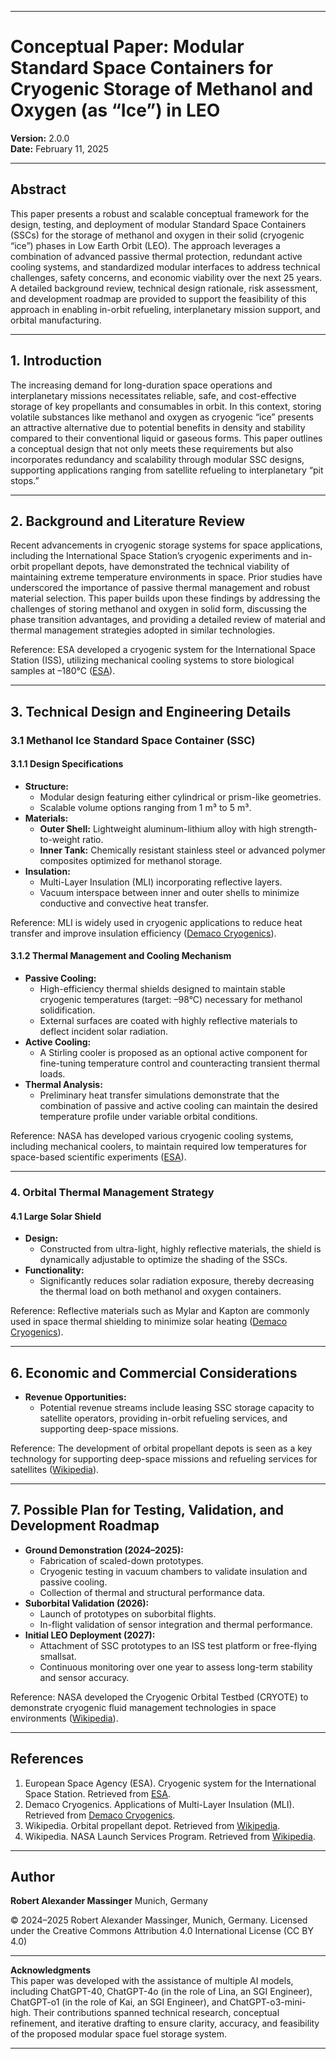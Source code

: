 
---

# Conceptual Paper: Modular Standard Space Containers for Cryogenic Storage of Methanol and Oxygen (as “Ice”) in LEO

**Version:** 2.0.0\
**Date:** February 11, 2025

---

## Abstract

This paper presents a robust and scalable conceptual framework for the design, testing, and deployment of modular Standard Space Containers (SSCs) for the storage of methanol and oxygen in their solid (cryogenic “ice”) phases in Low Earth Orbit (LEO). The approach leverages a combination of advanced passive thermal protection, redundant active cooling systems, and standardized modular interfaces to address technical challenges, safety concerns, and economic viability over the next 25 years. A detailed background review, technical design rationale, risk assessment, and development roadmap are provided to support the feasibility of this approach in enabling in-orbit refueling, interplanetary mission support, and orbital manufacturing.

---

## 1. Introduction

The increasing demand for long-duration space operations and interplanetary missions necessitates reliable, safe, and cost-effective storage of key propellants and consumables in orbit. In this context, storing volatile substances like methanol and oxygen as cryogenic “ice” presents an attractive alternative due to potential benefits in density and stability compared to their conventional liquid or gaseous forms. This paper outlines a conceptual design that not only meets these requirements but also incorporates redundancy and scalability through modular SSC designs, supporting applications ranging from satellite refueling to interplanetary “pit stops.”

---

## 2. Background and Literature Review

Recent advancements in cryogenic storage systems for space applications, including the International Space Station’s cryogenic experiments and in-orbit propellant depots, have demonstrated the technical viability of maintaining extreme temperature environments in space. Prior studies have underscored the importance of passive thermal management and robust material selection. This paper builds upon these findings by addressing the challenges of storing methanol and oxygen in solid form, discussing the phase transition advantages, and providing a detailed review of material and thermal management strategies adopted in similar technologies.

Reference: ESA developed a cryogenic system for the International Space Station (ISS), utilizing mechanical cooling systems to store biological samples at –180°C ([ESA](https://www.esa.int/esapub/bulletin/bullet107/bul107_12.pdf)).

---

## 3. Technical Design and Engineering Details

### 3.1 Methanol Ice Standard Space Container (SSC)

#### 3.1.1 Design Specifications

- **Structure:**
  - Modular design featuring either cylindrical or prism-like geometries.
  - Scalable volume options ranging from 1 m³ to 5 m³.
- **Materials:**
  - **Outer Shell:** Lightweight aluminum-lithium alloy with high strength-to-weight ratio.
  - **Inner Tank:** Chemically resistant stainless steel or advanced polymer composites optimized for methanol storage.
- **Insulation:**
  - Multi-Layer Insulation (MLI) incorporating reflective layers.
  - Vacuum interspace between inner and outer shells to minimize conductive and convective heat transfer.

Reference: MLI is widely used in cryogenic applications to reduce heat transfer and improve insulation efficiency ([Demaco Cryogenics](https://demaco-cryogenics.com/cryogenics/cryogenic-applications/)).

#### 3.1.2 Thermal Management and Cooling Mechanism

- **Passive Cooling:**
  - High-efficiency thermal shields designed to maintain stable cryogenic temperatures (target: –98°C) necessary for methanol solidification.
  - External surfaces are coated with highly reflective materials to deflect incident solar radiation.
- **Active Cooling:**
  - A Stirling cooler is proposed as an optional active component for fine-tuning temperature control and counteracting transient thermal loads.
- **Thermal Analysis:**
  - Preliminary heat transfer simulations demonstrate that the combination of passive and active cooling can maintain the desired temperature profile under variable orbital conditions.

Reference: NASA has developed various cryogenic cooling systems, including mechanical coolers, to maintain required low temperatures for space-based scientific experiments ([ESA](https://www.esa.int/esapub/bulletin/bullet107/bul107_12.pdf)).

---

### 4. Orbital Thermal Management Strategy

#### 4.1 Large Solar Shield

- **Design:**
  - Constructed from ultra-light, highly reflective materials, the shield is dynamically adjustable to optimize the shading of the SSCs.
- **Functionality:**
  - Significantly reduces solar radiation exposure, thereby decreasing the thermal load on both methanol and oxygen containers.

Reference: Reflective materials such as Mylar and Kapton are commonly used in space thermal shielding to minimize solar heating ([Demaco Cryogenics](https://demaco-cryogenics.com/cryogenics/cryogenic-applications/)).

---

## 6. Economic and Commercial Considerations

- **Revenue Opportunities:**
  - Potential revenue streams include leasing SSC storage capacity to satellite operators, providing in-orbit refueling services, and supporting deep-space missions.

Reference: The development of orbital propellant depots is seen as a key technology for supporting deep-space missions and refueling services for satellites ([Wikipedia](https://en.wikipedia.org/wiki/Orbital_propellant_depot)).

---

## 7. Possible Plan for Testing, Validation, and Development Roadmap

- **Ground Demonstration (2024–2025):**
  - Fabrication of scaled-down prototypes.
  - Cryogenic testing in vacuum chambers to validate insulation and passive cooling.
  - Collection of thermal and structural performance data.
- **Suborbital Validation (2026):**
  - Launch of prototypes on suborbital flights.
  - In-flight validation of sensor integration and thermal performance.
- **Initial LEO Deployment (2027):**
  - Attachment of SSC prototypes to an ISS test platform or free-flying smallsat.
  - Continuous monitoring over one year to assess long-term stability and sensor accuracy.

Reference: NASA developed the Cryogenic Orbital Testbed (CRYOTE) to demonstrate cryogenic fluid management technologies in space environments ([Wikipedia](https://en.wikipedia.org/wiki/NASA_Launch_Services_Program)).

---

## References

1. European Space Agency (ESA). Cryogenic system for the International Space Station. Retrieved from [ESA](https://www.esa.int/esapub/bulletin/bullet107/bul107_12.pdf).
2. Demaco Cryogenics. Applications of Multi-Layer Insulation (MLI). Retrieved from [Demaco Cryogenics](https://demaco-cryogenics.com/cryogenics/cryogenic-applications/).
3. Wikipedia. Orbital propellant depot. Retrieved from [Wikipedia](https://en.wikipedia.org/wiki/Orbital_propellant_depot).
4. Wikipedia. NASA Launch Services Program. Retrieved from [Wikipedia](https://en.wikipedia.org/wiki/NASA_Launch_Services_Program).

---

## Author

**Robert Alexander Massinger**
Munich, Germany

© 2024–2025 Robert Alexander Massinger, Munich, Germany. Licensed under the Creative Commons Attribution 4.0 International License (CC BY 4.0)

---

**Acknowledgments**  
This paper was developed with the assistance of multiple AI models, including ChatGPT-40, ChatGPT-4o (in the role of Lina, an SGI Engineer), ChatGPT-o1 (in the role of Kai, an SGI Engineer), and ChatGPT-o3-mini-high. Their contributions spanned technical research, conceptual refinement, and iterative drafting to ensure clarity, accuracy, and feasibility of the proposed modular space fuel storage system.

---
